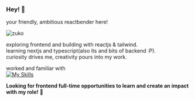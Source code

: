 ### Hey! 🐲

your friendly, ambitious reactbender here!  

![zuko](https://user-images.githubusercontent.com/56875618/206171786-ab937031-08c7-41ea-b097-682ee3439731.gif)


exploring frontend and building with reactjs & tailwind.  
learning nextjs and typescript(also its and bits of backend :P).  
curiosity drives me, creativity pours into my work.  



worked and familiar with  
[![My Skills](https://skillicons.dev/icons?i=js,html,css,react,tailwind,redux,materialui,ts,nodejs,nextjs,vscode,styledcomponents,git,mongodb,firebase,vite&perline=8&theme=dark)](https://skillicons.dev)  

**Looking for frontend full-time opportunities to learn and create an impact with my role!** 🤝
